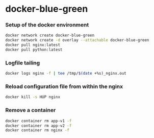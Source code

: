# docker-blue-green

### Setup of the docker environment

```bash
docker network create docker-blue-green
docker network create -d overlay --attachable docker-blue-green
docker pull nginx:latest
docker pull python:latest
```

### Logfile tailing

```bash
docker logs nginx -f | tee /tmp/$(date +%s)_nginx.out
```

### Reload configuration file from within the nginx

```bash
docker kill -s HUP nginx
```

### Remove a container

```bash
docker container rm app-v1 -f
docker container rm app-v2 -f
docker container rm nginx -f
```